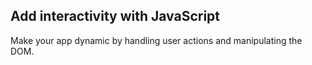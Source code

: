 ## Add interactivity with JavaScript

Make your app dynamic by handling user actions and manipulating the DOM.
